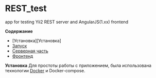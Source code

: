 # REST_test
app for testing Yii2 REST server and AngularJS(1.xx) frontend

**Содержание**
* [Установка][Установка]
* [Запуск]()
* [Серверная часть]() 
* [Фронтенд]() 

**Установка**
Для простоты работы с приложением, была использована технологии [Docker](https://www.docker.com/) и Docker-compose.
 
